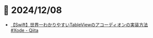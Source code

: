 # 📝 2024/12/08


- [【Swift】世界一わかりやすいTableViewのアコーディオンの実装方法 #Xode - Qiita](https://qiita.com/tosh_3/items/c254429f4f68c7eab39d)